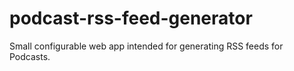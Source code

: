 # podcast-rss-feed-generator
Small configurable web app intended for generating RSS feeds for Podcasts.

